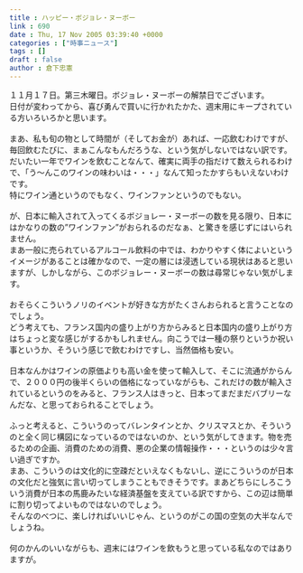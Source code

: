 ```yaml
---
title : ハッピー・ボジョレ・ヌーボー
link : 690
date : Thu, 17 Nov 2005 03:39:40 +0000
categories : ["時事ニュース"]
tags : []
draft : false
author : 倉下忠憲
---
```


１１月１７日。第三木曜日。ボジョレ・ヌーボーの解禁日でございます。<BR>日付が変わってから、喜び勇んで買いに行かれたかた、週末用にキープされている方いろいろかと思います。<BR><BR>まあ、私も旬の物として時間が（そしてお金が）あれば、一応飲むわけですが、毎回飲むたびに、まぁこんなもんだろうな、という気がしないではない訳です。<BR>だいたい一年でワインを飲むことなんて、確実に両手の指だけて数えられるわけで、「う～んこのワインの味わいは・・・」なんて知ったかすらもいえないわけです。<BR>特にワイン通というのでもなく、ワインファンというのでもない。<BR><BR>が、日本に輸入されて入ってくるボジョレー・ヌーボーの数を見る限り、日本にはかなりの数の”ワインファン”がおられるのだなぁ、と驚きを感じずにはいられません。<BR>まあ一般に売られているアルコール飲料の中では、わかりやすく体によいというイメージがあることは確かなので、一定の層には浸透している現状はあると思いますが、しかしながら、このボジョレー・ヌーボーの数は尋常じゃない気がします。<BR><BR>おそらくこういうノリのイベントが好きな方がたくさんおられると言うことなのでしょう。<BR>どう考えても、フランス国内の盛り上がり方からみると日本国内の盛り上がり方はちょっと変な感じがするかもしれません。向こうでは一種の祭りというか祝い事というか、そういう感じで飲むわけですし、当然価格も安い。<BR><BR>日本なんかはワインの原価よりも高い金を使って輸入して、そこに流通がからんで、２０００円の後半くらいの価格になっていながらも、これだけの数が輸入されているというのをみると、フランス人はきっと、日本ってまだまだバブリーなんだな、と思っておられることでしょう。<BR><BR>ふっと考えると、こういうのってバレンタインとか、クリスマスとか、そういうのと全く同じ構図になっているのではないのか、という気がしてきます。物を売るための企画、消費のための消費、悪の企業の情報操作・・・というのは少々言い過ぎですか。<BR>まあ、こういうのは文化的に空疎だといえなくもないし、逆にこういうのが日本の文化だと強気に言い切ってしまうこともできそうです。まあどちらにしろこういう消費が日本の馬鹿みたいな経済基盤を支えている訳ですから、この辺は簡単に割り切ってよいものではないのでしょう。<BR>そんなのべつに、楽しければいいじゃん、というのがこの国の空気の大半なんでしょうね。<BR><BR>何のかんのいいながらも、週末にはワインを飲もうと思っている私なのではありますが。<br><br>
